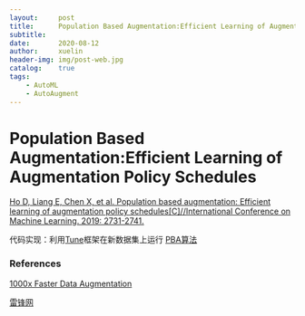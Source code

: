 ```yaml
---
layout:		post
title:      Population Based Augmentation:Efficient Learning of Augmentation Policy Schedules
subtitle:	
date:       2020-08-12
author:     xuelin
header-img: img/post-web.jpg
catalog:    true
tags:
    - AutoML
    - AutoAugment
---
```


# Population Based Augmentation:Efficient Learning of Augmentation Policy Schedules

[Ho D, Liang E, Chen X, et al. Population based augmentation: Efficient learning of augmentation policy schedules[C]//International Conference on Machine Learning. 2019: 2731-2741.](https://arxiv.org/abs/1905.05393.pdf)

代码实现：利用[Tune](https://ray.readthedocs.io/en/latest/tune.html)框架在新数据集上运行 [PBA算法](https://github.com/arcelien/pba)


### References

[1000x Faster Data Augmentation](https://bair.berkeley.edu/blog/2019/06/07/data_aug/)

[雷锋网](https://www.leiphone.com/news/201906/gfpjijbKYjpKQfE2.html)